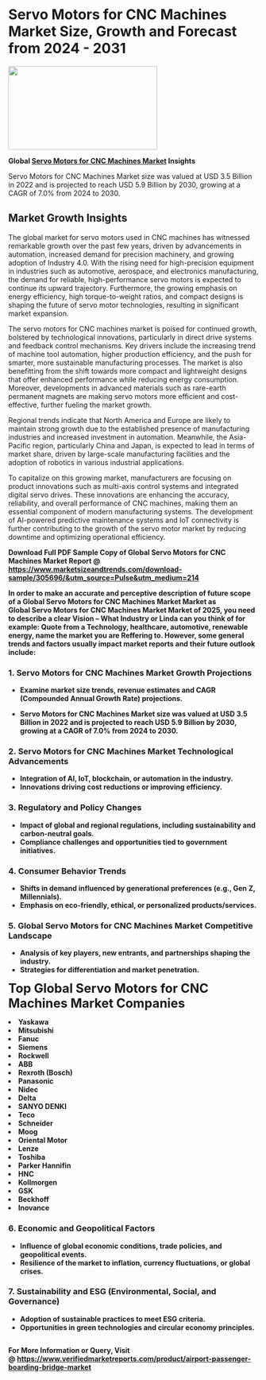 <H1>Servo Motors for CNC Machines Market Size, Growth and Forecast from 2024 - 2031</H1><img class="aligncenter size-medium wp-image-584254" src="https://thirdeyenews.in/wp-content/uploads/2024/09/Global-Market-Research-300x168.jpeg" alt="" width="300" height="168" /><p><strong>Global&nbsp;<a href="https://www.marketsizeandtrends.com/download-sample/305696/&amp;utm_source=Pulse&amp;utm_medium=214">Servo Motors for CNC Machines Market</a> Insights</strong></p><p>Servo Motors for CNC Machines Market size was valued at USD 3.5 Billion in 2022 and is projected to reach USD 5.9 Billion by 2030, growing at a CAGR of 7.0% from 2024 to 2030.</p><p><h2>Market Growth Insights</h2> <p>The global market for servo motors used in CNC machines has witnessed remarkable growth over the past few years, driven by advancements in automation, increased demand for precision machinery, and growing adoption of Industry 4.0. With the rising need for high-precision equipment in industries such as automotive, aerospace, and electronics manufacturing, the demand for reliable, high-performance servo motors is expected to continue its upward trajectory. Furthermore, the growing emphasis on energy efficiency, high torque-to-weight ratios, and compact designs is shaping the future of servo motor technologies, resulting in significant market expansion.</p> <p><strong></strong></p> <p>The servo motors for CNC machines market is poised for continued growth, bolstered by technological innovations, particularly in direct drive systems and feedback control mechanisms. Key drivers include the increasing trend of machine tool automation, higher production efficiency, and the push for smarter, more sustainable manufacturing processes. The market is also benefitting from the shift towards more compact and lightweight designs that offer enhanced performance while reducing energy consumption. Moreover, developments in advanced materials such as rare-earth permanent magnets are making servo motors more efficient and cost-effective, further fueling the market growth.</p> <p>Regional trends indicate that North America and Europe are likely to maintain strong growth due to the established presence of manufacturing industries and increased investment in automation. Meanwhile, the Asia-Pacific region, particularly China and Japan, is expected to lead in terms of market share, driven by large-scale manufacturing facilities and the adoption of robotics in various industrial applications.</p> <p>To capitalize on this growing market, manufacturers are focusing on product innovations such as multi-axis control systems and integrated digital servo drives. These innovations are enhancing the accuracy, reliability, and overall performance of CNC machines, making them an essential component of modern manufacturing systems. The development of AI-powered predictive maintenance systems and IoT connectivity is further contributing to the growth of the servo motor market by reducing downtime and optimizing operational efficiency.</p> <p><strong></p><p><span class=""><strong>Download Full PDF Sample Copy of Global Servo Motors for CNC Machines Market Report</strong> @ <a href="https://www.marketsizeandtrends.com/download-sample/305696/&amp;utm_source=Pulse&amp;utm_medium=214" target="_blank">https://www.marketsizeandtrends.com/download-sample/305696/&amp;utm_source=Pulse&amp;utm_medium=214</a></span></p><p>In order to make an accurate and perceptive description of future scope of a Global&nbsp;Servo Motors for CNC Machines Market Market as Global&nbsp;Servo Motors for CNC Machines Market Market of 2025, you need to describe a clear Vision &ndash; What Industry or Linda can you think of for example: Quote from a Technology, healthcare, automotive, renewable energy, name the market you are Reffering to. However, some general trends and factors usually impact market reports and their future outlook include:</p><h3>1.&nbsp;<strong>Servo Motors for CNC Machines Market Growth Projections</strong></h3><ul><li>Examine market size trends, revenue estimates and CAGR (Compounded Annual Growth Rate) projections.</li><li><p>Servo Motors for CNC Machines Market size was valued at USD 3.5 Billion in 2022 and is projected to reach USD 5.9 Billion by 2030, growing at a CAGR of 7.0% from 2024 to 2030.</p></li></ul><h3>2.&nbsp;<strong>Servo Motors for CNC Machines Market Technological Advancements</strong></h3><ul><li>Integration of AI, IoT, blockchain, or automation in the industry.</li><li>Innovations driving cost reductions or improving efficiency.</li></ul><h3>3.&nbsp;<strong>Regulatory and Policy Changes</strong></h3><ul><li>Impact of global and regional regulations, including sustainability and carbon-neutral goals.</li><li>Compliance challenges and opportunities tied to government initiatives.</li></ul><h3>4.&nbsp;<strong>Consumer Behavior Trends</strong></h3><ul><li>Shifts in demand influenced by generational preferences (e.g., Gen Z, Millennials).</li><li>Emphasis on eco-friendly, ethical, or personalized products/services.</li></ul><h3>5.&nbsp;<strong>Global Servo Motors for CNC Machines Market Competitive Landscape</strong></h3><ul><li>Analysis of key players, new entrants, and partnerships shaping the industry.</li><li>Strategies for differentiation and market penetration.</li></ul><p data-pm-slice="1 1 []"><span style="color: inherit; font-family: inherit; font-size: 25px;">Top Global Servo Motors for CNC Machines Market Companies</span></p><div class="" data-test-id=""><p><li>Yaskawa</li><li> Mitsubishi</li><li> Fanuc</li><li> Siemens</li><li> Rockwell</li><li> ABB</li><li> Rexroth (Bosch)</li><li> Panasonic</li><li> Nidec</li><li> Delta</li><li> SANYO DENKI</li><li> Teco</li><li> Schneider</li><li> Moog</li><li> Oriental Motor</li><li> Lenze</li><li> Toshiba</li><li> Parker Hannifin</li><li> HNC</li><li> Kollmorgen</li><li> GSK</li><li> Beckhoff</li><li> Inovance</li></p></div><h3>6.&nbsp;<strong>Economic and Geopolitical Factors</strong></h3><ul><li>Influence of global economic conditions, trade policies, and geopolitical events.</li><li>Resilience of the market to inflation, currency fluctuations, or global crises.</li></ul><h3>7.&nbsp;<strong>Sustainability and ESG (Environmental, Social, and Governance)</strong></h3><ul><li>Adoption of sustainable practices to meet ESG criteria.</li><li>Opportunities in green technologies and circular economy principles.</li></ul><h2><strong style="font-size: 14px;">For More Information or Query, Visit @&nbsp;</strong><a style="background-color: #ffffff; font-size: 14px;" href="https://www.marketsizeandtrends.com/report/servo-motors-for-cnc-machines-market/" target="_blank">https://www.verifiedmarketreports.com/product/airport-passenger-boarding-bridge-market</a></h2>
